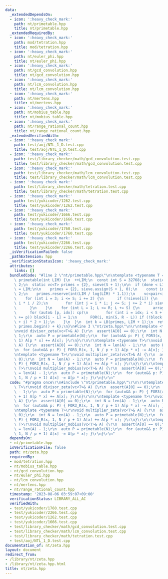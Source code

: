```yaml
---
data:
  _extendedDependsOn:
  - icon: ':heavy_check_mark:'
    path: nt/primetable.hpp
    title: nt/primetable.hpp
  _extendedRequiredBy:
  - icon: ':heavy_check_mark:'
    path: mod/tetration.hpp
    title: mod/tetration.hpp
  - icon: ':heavy_check_mark:'
    path: nt/euler_phi.hpp
    title: nt/euler_phi.hpp
  - icon: ':heavy_check_mark:'
    path: nt/gcd_convolution.hpp
    title: nt/gcd_convolution.hpp
  - icon: ':heavy_check_mark:'
    path: nt/lcm_convolution.hpp
    title: nt/lcm_convolution.hpp
  - icon: ':heavy_check_mark:'
    path: nt/mertens.hpp
    title: nt/mertens.hpp
  - icon: ':heavy_check_mark:'
    path: nt/mobius_table.hpp
    title: nt/mobius_table.hpp
  - icon: ':heavy_check_mark:'
    path: nt/range_rational_count.hpp
    title: nt/range_rational_count.hpp
  _extendedVerifiedWith:
  - icon: ':heavy_check_mark:'
    path: test/aoj/NTL_1_D.test.cpp
    title: test/aoj/NTL_1_D.test.cpp
  - icon: ':heavy_check_mark:'
    path: test/library_checker/math/gcd_convolution.test.cpp
    title: test/library_checker/math/gcd_convolution.test.cpp
  - icon: ':heavy_check_mark:'
    path: test/library_checker/math/lcm_convolution.test.cpp
    title: test/library_checker/math/lcm_convolution.test.cpp
  - icon: ':heavy_check_mark:'
    path: test/library_checker/math/tetration.test.cpp
    title: test/library_checker/math/tetration.test.cpp
  - icon: ':heavy_check_mark:'
    path: test/yukicoder/1262.test.cpp
    title: test/yukicoder/1262.test.cpp
  - icon: ':heavy_check_mark:'
    path: test/yukicoder/1666.test.cpp
    title: test/yukicoder/1666.test.cpp
  - icon: ':heavy_check_mark:'
    path: test/yukicoder/1760.test.cpp
    title: test/yukicoder/1760.test.cpp
  - icon: ':heavy_check_mark:'
    path: test/yukicoder/2266.test.cpp
    title: test/yukicoder/2266.test.cpp
  _isVerificationFailed: false
  _pathExtension: hpp
  _verificationStatusIcon: ':heavy_check_mark:'
  attributes:
    links: []
  bundledCode: "#line 2 \"nt/primetable.hpp\"\n\ntemplate <typename T = int>\nvc<T>\
    \ primetable(int LIM) {\n  ++LIM;\n  const int S = 32768;\n  static int done =\
    \ 2;\n  static vc<T> primes = {2}, sieve(S + 1);\n\n  if (done < LIM) {\n    done\
    \ = LIM;\n\n    primes = {2}, sieve.assign(S + 1, 0);\n    const int R = LIM /\
    \ 2;\n    primes.reserve(int(LIM / log(LIM) * 1.1));\n    vc<pair<int, int>> cp;\n\
    \    for (int i = 3; i <= S; i += 2) {\n      if (!sieve[i]) {\n        cp.eb(i,\
    \ i * i / 2);\n        for (int j = i * i; j <= S; j += 2 * i) sieve[j] = 1;\n\
    \      }\n    }\n    for (int L = 1; L <= R; L += S) {\n      array<bool, S> block{};\n\
    \      for (auto& [p, idx]: cp)\n        for (int i = idx; i < S + L; idx = (i\
    \ += p)) block[i - L] = 1;\n      FOR(i, min(S, R - L)) if (!block[i]) primes.eb((L\
    \ + i) * 2 + 1);\n    }\n  }\n  int k = LB(primes, LIM + 1);\n  return {primes.begin(),\
    \ primes.begin() + k};\n}\n#line 3 \"nt/zeta.hpp\"\n\r\ntemplate <typename T>\r\
    \nvoid divisor_zeta(vc<T>& A) {\r\n  assert(A[0] == 0);\r\n  int N = len(A) -\
    \ 1;\r\n  auto P = primetable(N);\r\n  for (auto&& p: P) { FOR3(x, 1, N / p +\
    \ 1) A[p * x] += A[x]; }\r\n}\r\n\r\ntemplate <typename T>\r\nvoid divisor_mobius(vc<T>&\
    \ A) {\r\n  assert(A[0] == 0);\r\n  int N = len(A) - 1;\r\n  auto P = primetable(N);\r\
    \n  for (auto&& p: P) { FOR3_R(x, 1, N / p + 1) A[p * x] -= A[x]; }\r\n}\r\n\r\
    \ntemplate <typename T>\r\nvoid multiplier_zeta(vc<T>& A) {\r\n  assert(A[0] ==\
    \ 0);\r\n  int N = len(A) - 1;\r\n  auto P = primetable(N);\r\n  for (auto&& p:\
    \ P) { FOR3_R(x, 1, N / p + 1) A[x] += A[p * x]; }\r\n}\r\n\r\ntemplate <typename\
    \ T>\r\nvoid multiplier_mobius(vc<T>& A) {\r\n  assert(A[0] == 0);\r\n  int N\
    \ = len(A) - 1;\r\n  auto P = primetable(N);\r\n  for (auto&& p: P) { FOR3(x,\
    \ 1, N / p + 1) A[x] -= A[p * x]; }\r\n}\r\n"
  code: "#pragma once\r\n#include \"nt/primetable.hpp\"\r\n\r\ntemplate <typename\
    \ T>\r\nvoid divisor_zeta(vc<T>& A) {\r\n  assert(A[0] == 0);\r\n  int N = len(A)\
    \ - 1;\r\n  auto P = primetable(N);\r\n  for (auto&& p: P) { FOR3(x, 1, N / p\
    \ + 1) A[p * x] += A[x]; }\r\n}\r\n\r\ntemplate <typename T>\r\nvoid divisor_mobius(vc<T>&\
    \ A) {\r\n  assert(A[0] == 0);\r\n  int N = len(A) - 1;\r\n  auto P = primetable(N);\r\
    \n  for (auto&& p: P) { FOR3_R(x, 1, N / p + 1) A[p * x] -= A[x]; }\r\n}\r\n\r\
    \ntemplate <typename T>\r\nvoid multiplier_zeta(vc<T>& A) {\r\n  assert(A[0] ==\
    \ 0);\r\n  int N = len(A) - 1;\r\n  auto P = primetable(N);\r\n  for (auto&& p:\
    \ P) { FOR3_R(x, 1, N / p + 1) A[x] += A[p * x]; }\r\n}\r\n\r\ntemplate <typename\
    \ T>\r\nvoid multiplier_mobius(vc<T>& A) {\r\n  assert(A[0] == 0);\r\n  int N\
    \ = len(A) - 1;\r\n  auto P = primetable(N);\r\n  for (auto&& p: P) { FOR3(x,\
    \ 1, N / p + 1) A[x] -= A[p * x]; }\r\n}\r\n"
  dependsOn:
  - nt/primetable.hpp
  isVerificationFile: false
  path: nt/zeta.hpp
  requiredBy:
  - mod/tetration.hpp
  - nt/mobius_table.hpp
  - nt/gcd_convolution.hpp
  - nt/euler_phi.hpp
  - nt/lcm_convolution.hpp
  - nt/mertens.hpp
  - nt/range_rational_count.hpp
  timestamp: '2023-08-06 03:59:07+09:00'
  verificationStatus: LIBRARY_ALL_AC
  verifiedWith:
  - test/yukicoder/1760.test.cpp
  - test/yukicoder/2266.test.cpp
  - test/yukicoder/1262.test.cpp
  - test/yukicoder/1666.test.cpp
  - test/library_checker/math/gcd_convolution.test.cpp
  - test/library_checker/math/lcm_convolution.test.cpp
  - test/library_checker/math/tetration.test.cpp
  - test/aoj/NTL_1_D.test.cpp
documentation_of: nt/zeta.hpp
layout: document
redirect_from:
- /library/nt/zeta.hpp
- /library/nt/zeta.hpp.html
title: nt/zeta.hpp
---
```

